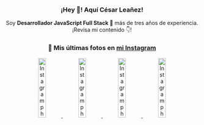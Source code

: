 <div align="center">

<h3>¡Hey 👋! Aquí César Leañez!</h3>

<p>Soy <strong>Desarrollador JavaScript Full Stack 🚀</strong> más de tres años de experiencia.<br />¡Revisa mi contenido 👇!</p>

### 📸 Mis últimas fotos en [mi Instagram](https://instagram.com/cesarsoftware.dev)


<a href='https://instagram.com/p/DIt9Oknp-PZ' target='_blank'>
  <img width='20%' src='https://instagram.fcmn2-1.fna.fbcdn.net/v/t51.2885-15/491444712_17914409433097059_55076089485466172_n.jpg?stp=dst-jpg_e35_tt6&efg=eyJ2ZW5jb2RlX3RhZyI6IkZFRUQuaW1hZ2VfdXJsZ2VuLjU1MngzNDEuc2RyLmY3NTc2MS5kZWZhdWx0X2ltYWdlIn0&_nc_ht=instagram.fcmn2-1.fna.fbcdn.net&_nc_cat=103&_nc_oc=Q6cZ2QF_P2tr04OtgFNveUjHmSQ-gFFpuYBpz5VK0w2jl1t-ljVb3oP4hqL4gz-js-okUDI&_nc_ohc=9QBSMX9KG5UQ7kNvwG32nsn&_nc_gid=Bvc906w8zc3TrDMK9mJHVw&edm=ACWDqb8BAAAA&ccb=7-5&ig_cache_key=MzYxNTgxNTM1ODA3ODI0Nzg5Nw%3D%3D.3-ccb7-5&oh=00_AfJXz_U700NaprmbA8nl1-cDC7FvGjGwHvbxDDKf8ke5wQ&oe=68343BEB&_nc_sid=ee9879' alt='Instagram photo' />
</a>
<a href='https://instagram.com/p/DICt8_ruj1K' target='_blank'>
  <img width='20%' src='https://instagram.fcmn2-1.fna.fbcdn.net/v/t51.2885-15/487811720_2261442050918393_7784971145546330846_n.jpg?stp=dst-jpg_e15_tt6&efg=eyJ2ZW5jb2RlX3RhZyI6IkNMSVBTLmltYWdlX3VybGdlbi42NDB4MTE1Ni5zZHIuZjcxODc4LmRlZmF1bHRfY292ZXJfZnJhbWUifQ&_nc_ht=instagram.fcmn2-1.fna.fbcdn.net&_nc_cat=105&_nc_oc=Q6cZ2QF_P2tr04OtgFNveUjHmSQ-gFFpuYBpz5VK0w2jl1t-ljVb3oP4hqL4gz-js-okUDI&_nc_ohc=jJZ6vm8GiMEQ7kNvwEC_wZx&_nc_gid=Bvc906w8zc3TrDMK9mJHVw&edm=ACWDqb8BAAAA&ccb=7-5&ig_cache_key=MzYwMzY0NDc1NTQ5MDc4MjUzOA%3D%3D.3-ccb7-5&oh=00_AfL9Ljl-e-aGFhEJgf862OpRpmFCL8uQCx6rHoMwCHHrlw&oe=68342EE1&_nc_sid=ee9879' alt='Instagram photo' />
</a>
<a href='https://instagram.com/p/DIAOH7MuTdG' target='_blank'>
  <img width='20%' src='https://instagram.fcmn3-2.fna.fbcdn.net/v/t51.2885-15/487701094_964176539225257_203758693226461245_n.jpg?stp=dst-jpg_e15_tt6&efg=eyJ2ZW5jb2RlX3RhZyI6IkNMSVBTLmltYWdlX3VybGdlbi42NDB4MTE1Ni5zZHIuZjcxODc4LmRlZmF1bHRfY292ZXJfZnJhbWUifQ&_nc_ht=instagram.fcmn3-2.fna.fbcdn.net&_nc_cat=101&_nc_oc=Q6cZ2QF_P2tr04OtgFNveUjHmSQ-gFFpuYBpz5VK0w2jl1t-ljVb3oP4hqL4gz-js-okUDI&_nc_ohc=xDnVlgit7Z8Q7kNvwFYdcHy&_nc_gid=Bvc906w8zc3TrDMK9mJHVw&edm=ACWDqb8BAAAA&ccb=7-5&ig_cache_key=MzYwMjk0MTgxOTE0ODEyMTkyNg%3D%3D.3-ccb7-5&oh=00_AfLwKGLNnFo--1Bvf7FHokjUCDYQ8OpFB5X1rqH1K_H0Yw&oe=68344098&_nc_sid=ee9879' alt='Instagram photo' />
</a>
<a href='https://instagram.com/p/DHtKENeumyc' target='_blank'>
  <img width='20%' src='https://instagram.fcmn2-2.fna.fbcdn.net/v/t51.2885-15/486620439_1373071664043671_6215675251976925620_n.jpg?stp=dst-jpg_e15_tt6&efg=eyJ2ZW5jb2RlX3RhZyI6IkNMSVBTLmltYWdlX3VybGdlbi42NDB4MTE0Ni5zZHIuZjcxODc4LmRlZmF1bHRfY292ZXJfZnJhbWUifQ&_nc_ht=instagram.fcmn2-2.fna.fbcdn.net&_nc_cat=111&_nc_oc=Q6cZ2QF_P2tr04OtgFNveUjHmSQ-gFFpuYBpz5VK0w2jl1t-ljVb3oP4hqL4gz-js-okUDI&_nc_ohc=mDc64hdbsvQQ7kNvwHai5hX&_nc_gid=Bvc906w8zc3TrDMK9mJHVw&edm=ACWDqb8BAAAA&ccb=7-5&ig_cache_key=MzU5NzU3NTk0NzE1NjA5MDAxMg%3D%3D.3-ccb7-5&oh=00_AfJ9An17RItkq041p2Y0cbe-v4hm4_Cncoq-FWIyEyQ9Vg&oe=68345624&_nc_sid=ee9879' alt='Instagram photo' />
</a>

</div>
